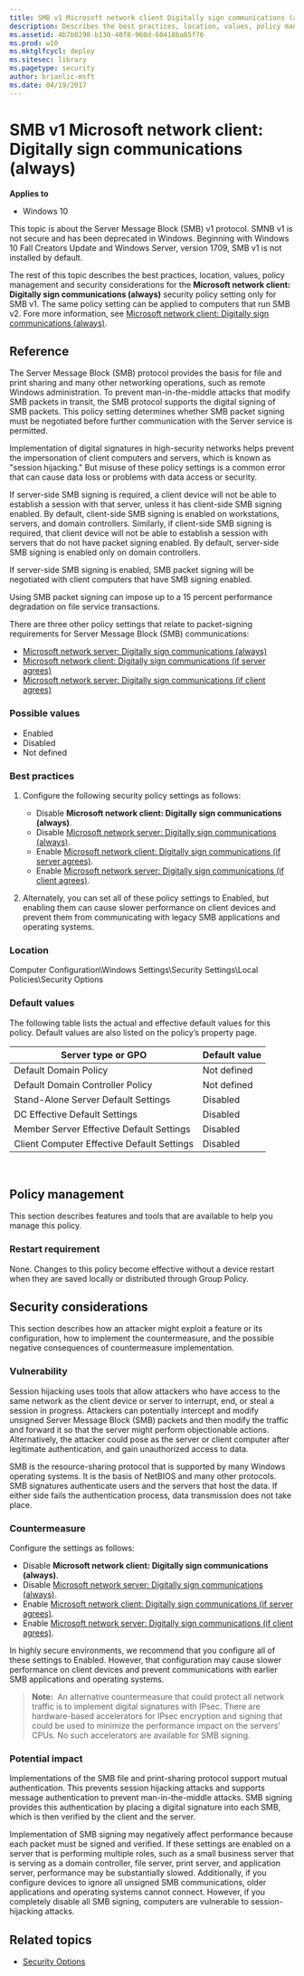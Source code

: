 ```yaml
---
title: SMB v1 Microsoft network client Digitally sign communications (always) (Windows 10)
description: Describes the best practices, location, values, policy management and security considerations for the Microsoft network client Digitally sign communications (always) security policy setting.
ms.assetid: 4b7b0298-b130-40f8-960d-60418ba85f76
ms.prod: w10
ms.mktglfcycl: deploy
ms.sitesec: library
ms.pagetype: security
author: brianlic-msft
ms.date: 04/19/2017
---
```


# SMB v1 Microsoft network client: Digitally sign communications (always)

**Applies to**
-   Windows 10

This topic is about the Server Message Block (SMB) v1 protocol. SMNB v1 is not secure and has been deprecated in Windows. Beginning with Windows 10 Fall Creators Update and Windows Server, version 1709, SMB v1 is not installed by default. 

The rest of this topic describes the best practices, location, values, policy management and security considerations for the **Microsoft network client: Digitally sign communications (always)** security policy setting only for SMB v1. The same policy setting can be applied to computers that run SMB v2. Fore more information, see [Microsoft network client: Digitally sign communications (always)](microsoft-network-client-digitally-sign-communications-always.md).

## Reference

The Server Message Block (SMB) protocol provides the basis for file and print sharing and many other networking operations, such as remote Windows administration. To prevent man-in-the-middle attacks that modify SMB packets in transit, the SMB protocol supports the digital signing of SMB packets. 
This policy setting determines whether SMB packet signing must be negotiated before further communication with the Server service is permitted.

Implementation of digital signatures in high-security networks helps prevent the impersonation of client computers and servers, which is known as "session hijacking." But misuse of these policy settings is a common error that can cause data loss or problems with data access or security.

If server-side SMB signing is required, a client device will not be able to establish a session with that server, unless it has client-side SMB signing enabled. By default, client-side SMB signing is enabled on workstations, servers, and domain controllers. Similarly, if client-side SMB signing is required, that client device will not be able to establish a session with servers that do not have packet signing enabled. By default, server-side SMB signing is enabled only on domain controllers.

If server-side SMB signing is enabled, SMB packet signing will be negotiated with client computers that have SMB signing enabled.

Using SMB packet signing can impose up to a 15 percent performance degradation on file service transactions.

There are three other policy settings that relate to packet-signing requirements for Server Message Block (SMB) communications:
-   [Microsoft network server: Digitally sign communications (always)](microsoft-network-server-digitally-sign-communications-always.md)
-   [Microsoft network client: Digitally sign communications (if server agrees)](microsoft-network-client-digitally-sign-communications-if-server-agrees.md)
-   [Microsoft network server: Digitally sign communications (if client agrees)](microsoft-network-server-digitally-sign-communications-if-client-agrees.md)

### Possible values

-   Enabled
-   Disabled
-   Not defined

### Best practices

1.  Configure the following security policy settings as follows:

    -   Disable **Microsoft network client: Digitally sign communications (always)**.
    -   Disable [Microsoft network server: Digitally sign communications (always)](microsoft-network-server-digitally-sign-communications-always.md).
    -   Enable [Microsoft network client: Digitally sign communications (if server agrees)](microsoft-network-client-digitally-sign-communications-if-server-agrees.md).
    -   Enable [Microsoft network server: Digitally sign communications (if client agrees)](microsoft-network-server-digitally-sign-communications-if-client-agrees.md).

2.  Alternately, you can set all of these policy settings to Enabled, but enabling them can cause slower performance on client devices and prevent them from communicating with legacy SMB applications and operating systems.

### Location

Computer Configuration\\Windows Settings\\Security Settings\\Local Policies\\Security Options

### Default values

The following table lists the actual and effective default values for this policy. Default values are also listed on the policy’s property page.

| Server type or GPO | Default value |
| - | - |
| Default Domain Policy| Not defined| 
| Default Domain Controller Policy | Not defined| 
| Stand-Alone Server Default Settings | Disabled| 
| DC Effective Default Settings | Disabled| 
| Member Server Effective Default Settings | Disabled| 
| Client Computer Effective Default Settings | Disabled| 
 
## Policy management

This section describes features and tools that are available to help you manage this policy.

### Restart requirement

None. Changes to this policy become effective without a device restart when they are saved locally or distributed through Group Policy.

## Security considerations

This section describes how an attacker might exploit a feature or its configuration, how to implement the countermeasure, and the possible negative consequences of countermeasure implementation.

### Vulnerability

Session hijacking uses tools that allow attackers who have access to the same network as the client device or server to interrupt, end, or steal a session in progress. Attackers can potentially intercept and modify unsigned Server Message Block (SMB) packets and then modify the traffic and forward it so that the server might perform objectionable actions. Alternatively, the attacker could pose as the server or client computer after legitimate authentication, and gain unauthorized access to data.

SMB is the resource-sharing protocol that is supported by many Windows operating systems. It is the basis of NetBIOS and many other protocols. SMB signatures authenticate users and the servers that host the data. If either side fails the authentication process, data transmission does not take place.

### Countermeasure

Configure the settings as follows:

-   Disable **Microsoft network client: Digitally sign communications (always)**.
-   Disable [Microsoft network server: Digitally sign communications (always)](microsoft-network-server-digitally-sign-communications-always.md).
-   Enable [Microsoft network client: Digitally sign communications (if server agrees)](microsoft-network-client-digitally-sign-communications-if-server-agrees.md).
-   Enable [Microsoft network server: Digitally sign communications (if client agrees)](microsoft-network-server-digitally-sign-communications-if-client-agrees.md).

In highly secure environments, we recommend that you configure all of these settings to Enabled. However, that configuration may cause slower performance on client devices and prevent communications with earlier SMB applications and operating systems.

>**Note:**  An alternative countermeasure that could protect all network traffic is to implement digital signatures with IPsec. There are hardware-based accelerators for IPsec encryption and signing that could be used to minimize the performance impact on the servers' CPUs. No such accelerators are available for SMB signing.
 
### Potential impact

Implementations of the SMB file and print-sharing protocol support mutual authentication. This prevents session hijacking attacks and supports message authentication to prevent man-in-the-middle attacks. SMB signing provides this authentication by placing a digital signature into each SMB, which is then verified by the client and the server.

Implementation of SMB signing may negatively affect performance because each packet must be signed and verified. If these settings are enabled on a server that is performing multiple roles, such as a small business server that is serving as a domain controller, file server, print server, and application server, performance may be substantially slowed. Additionally, if you configure devices to ignore all unsigned SMB communications, older applications and operating systems cannot connect. However, if you completely disable all SMB signing, computers are vulnerable to session-hijacking attacks.

## Related topics

- [Security Options](security-options.md)
